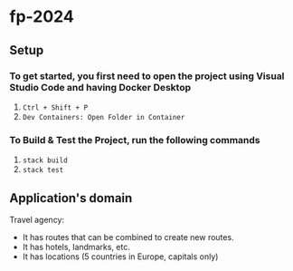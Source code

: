 # fp-2024

## Setup

### To get started, you first need to open the project using Visual Studio Code and having Docker Desktop
1. `Ctrl + Shift + P`
2. `Dev Containers: Open Folder in Container`

### To Build & Test the Project, run the following commands
1. `stack build`
2. `stack test`

## Application's domain

Travel agency:
- It has routes that can be combined to create new routes.
- It has hotels, landmarks, etc.
- It has locations (5 countries in Europe, capitals only)

